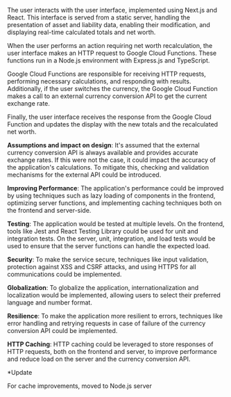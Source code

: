 The user interacts with the user interface, implemented using Next.js and React. This interface is served from a static server, handling the presentation of asset and liability data, enabling their modification, and displaying real-time calculated totals and net worth.

When the user performs an action requiring net worth recalculation, the user interface makes an HTTP request to Google Cloud Functions. These functions run in a Node.js environment with Express.js and TypeScript.

Google Cloud Functions are responsible for receiving HTTP requests, performing necessary calculations, and responding with results. Additionally, if the user switches the currency, the Google Cloud Function makes a call to an external currency conversion API to get the current exchange rate.

Finally, the user interface receives the response from the Google Cloud Function and updates the display with the new totals and the recalculated net worth.

**Assumptions and impact on design**: It's assumed that the external currency conversion API is always available and provides accurate exchange rates. If this were not the case, it could impact the accuracy of the application's calculations. To mitigate this, checking and validation mechanisms for the external API could be introduced.

**Improving Performance**: The application's performance could be improved by using techniques such as lazy loading of components in the frontend, optimizing server functions, and implementing caching techniques both on the frontend and server-side.

**Testing**: The application would be tested at multiple levels. On the frontend, tools like Jest and React Testing Library could be used for unit and integration tests. On the server, unit, integration, and load tests would be used to ensure that the server functions can handle the expected load.

**Security**: To make the service secure, techniques like input validation, protection against XSS and CSRF attacks, and using HTTPS for all communications could be implemented.

**Globalization**: To globalize the application, internationalization and localization would be implemented, allowing users to select their preferred language and number format.

**Resilience**: To make the application more resilient to errors, techniques like error handling and retrying requests in case of failure of the currency conversion API could be implemented.

**HTTP Caching**: HTTP caching could be leveraged to store responses of HTTP requests, both on the frontend and server, to improve performance and reduce load on the server and the currency conversion API.


*Update

For cache improvements, moved to Node.js server